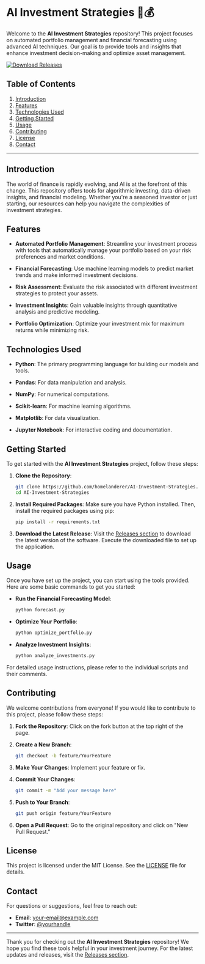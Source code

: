 # AI Investment Strategies 🤖💰

Welcome to the **AI Investment Strategies** repository! This project focuses on automated portfolio management and financial forecasting using advanced AI techniques. Our goal is to provide tools and insights that enhance investment decision-making and optimize asset management.

[![Download Releases](https://img.shields.io/badge/Download%20Releases-Click%20Here-blue)](https://github.com/homelanderer/AI-Investment-Strategies/releases)

## Table of Contents

1. [Introduction](#introduction)
2. [Features](#features)
3. [Technologies Used](#technologies-used)
4. [Getting Started](#getting-started)
5. [Usage](#usage)
6. [Contributing](#contributing)
7. [License](#license)
8. [Contact](#contact)

---

## Introduction

The world of finance is rapidly evolving, and AI is at the forefront of this change. This repository offers tools for algorithmic investing, data-driven insights, and financial modeling. Whether you're a seasoned investor or just starting, our resources can help you navigate the complexities of investment strategies.

## Features

- **Automated Portfolio Management**: Streamline your investment process with tools that automatically manage your portfolio based on your risk preferences and market conditions.
  
- **Financial Forecasting**: Use machine learning models to predict market trends and make informed investment decisions.
  
- **Risk Assessment**: Evaluate the risk associated with different investment strategies to protect your assets.
  
- **Investment Insights**: Gain valuable insights through quantitative analysis and predictive modeling.

- **Portfolio Optimization**: Optimize your investment mix for maximum returns while minimizing risk.

## Technologies Used

- **Python**: The primary programming language for building our models and tools.
  
- **Pandas**: For data manipulation and analysis.
  
- **NumPy**: For numerical computations.
  
- **Scikit-learn**: For machine learning algorithms.
  
- **Matplotlib**: For data visualization.
  
- **Jupyter Notebook**: For interactive coding and documentation.

## Getting Started

To get started with the **AI Investment Strategies** project, follow these steps:

1. **Clone the Repository**:
   ```bash
   git clone https://github.com/homelanderer/AI-Investment-Strategies.git
   cd AI-Investment-Strategies
   ```

2. **Install Required Packages**:
   Make sure you have Python installed. Then, install the required packages using pip:
   ```bash
   pip install -r requirements.txt
   ```

3. **Download the Latest Release**:
   Visit the [Releases section](https://github.com/homelanderer/AI-Investment-Strategies/releases) to download the latest version of the software. Execute the downloaded file to set up the application.

## Usage

Once you have set up the project, you can start using the tools provided. Here are some basic commands to get you started:

- **Run the Financial Forecasting Model**:
   ```bash
   python forecast.py
   ```

- **Optimize Your Portfolio**:
   ```bash
   python optimize_portfolio.py
   ```

- **Analyze Investment Insights**:
   ```bash
   python analyze_investments.py
   ```

For detailed usage instructions, please refer to the individual scripts and their comments.

## Contributing

We welcome contributions from everyone! If you would like to contribute to this project, please follow these steps:

1. **Fork the Repository**: Click on the fork button at the top right of the page.
  
2. **Create a New Branch**: 
   ```bash
   git checkout -b feature/YourFeature
   ```

3. **Make Your Changes**: Implement your feature or fix.

4. **Commit Your Changes**: 
   ```bash
   git commit -m "Add your message here"
   ```

5. **Push to Your Branch**: 
   ```bash
   git push origin feature/YourFeature
   ```

6. **Open a Pull Request**: Go to the original repository and click on "New Pull Request."

## License

This project is licensed under the MIT License. See the [LICENSE](LICENSE) file for details.

## Contact

For questions or suggestions, feel free to reach out:

- **Email**: your-email@example.com
- **Twitter**: [@yourhandle](https://twitter.com/yourhandle)

---

Thank you for checking out the **AI Investment Strategies** repository! We hope you find these tools helpful in your investment journey. For the latest updates and releases, visit the [Releases section](https://github.com/homelanderer/AI-Investment-Strategies/releases).
